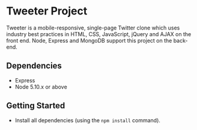 # Tweeter Project

Tweeter is a mobile-responsive, single-page Twitter clone which uses industry best practices in HTML, CSS, JavaScript, jQuery and AJAX on the front end. Node, Express and MongoDB support this project on the back-end.

## Dependencies

- Express
- Node 5.10.x or above

## Getting Started

- Install all dependencies (using the `npm install` command).
